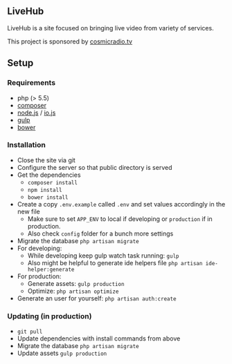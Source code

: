 ## LiveHub

LiveHub is a site focused on bringing live video from variety of services.

This project is sponsored by [cosmicradio.tv](http://cosmicradio.tv/)

## Setup

### Requirements

* php (> 5.5)
* [composer](https://getcomposer.org/)
* [node.js](http://nodejs.org/) / [io.js](https://iojs.org/)
* [gulp](http://gulpjs.com/)
* [bower](http://bower.io/)

### Installation

* Close the site via git
* Configure the server so that public directory is served
* Get the dependencies
	* `composer install`
	* `npm install`
	* `bower install`
* Create a copy `.env.example` called `.env` and set values accordingly in the new file
	* Make sure to set `APP_ENV` to local if developing or `production` if in production.
	* Also check `config` folder for a bunch more settings
* Migrate the database `php artisan migrate`
* For developing:
	* While developing keep gulp watch task running: `gulp`
	* Also might be helpful to generate ide helpers file `php artisan ide-helper:generate`
* For production:
	* Generate assets: `gulp production`
	* Optimize: `php artisan optimize`
* Generate an user for yourself: `php artisan auth:create`

### Updating (in production)

* `git pull`
* Update dependencies with install commands from above
* Migrate the database `php artisan migrate`
* Update assets `gulp production`
